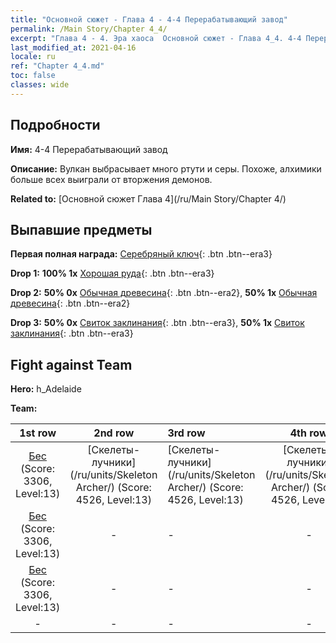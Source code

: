 ```yaml
---
title: "Основной сюжет - Глава 4 - 4-4 Перерабатывающий завод"
permalink: /Main Story/Chapter 4_4/
excerpt: "Глава 4 - 4. Эра хаоса  Основной сюжет - Глава 4_4. 4-4 Перерабатывающий завод"
last_modified_at: 2021-04-16
locale: ru
ref: "Chapter 4_4.md"
toc: false
classes: wide
---
```


## Подробности

 **Имя:** 4-4 Перерабатывающий завод

 **Описание:** Вулкан выбрасывает много ртути и серы. Похоже, алхимики больше всех выиграли от вторжения демонов.

 **Related to:** [Основной сюжет Глава 4](/ru/Main Story/Chapter 4/)

## Выпавшие предметы

 **Первая полная награда:** [Серебряный ключ](/ru/Items/con_693/){: .btn .btn--era3}

 **Drop 1:** **100% 1x** [Хорошая руда](/ru/Items/mat_12/){: .btn .btn--era3}

 **Drop 2:** **50% 0x** [Обычная древесина](/ru/Items/mat_7/){: .btn .btn--era2}, **50% 1x** [Обычная древесина](/ru/Items/mat_7/){: .btn .btn--era2}

 **Drop 3:** **50% 0x** [Свиток заклинания](/ru/Items/con_694/){: .btn .btn--era3}, **50% 1x** [Свиток заклинания](/ru/Items/con_694/){: .btn .btn--era3}


## Fight against Team
 **Hero:** h_Adelaide

 **Team:**


  | 1st row | 2nd row | 3rd row | 4th row |
  |:----:|:----:|:----|:----:|
  | [Бес](/ru/units/Imp/) (Score: 3306, Level:13)  | [Скелеты-лучники](/ru/units/Skeleton Archer/) (Score: 4526, Level:13)  | [Скелеты-лучники](/ru/units/Skeleton Archer/) (Score: 4526, Level:13)  | [Скелеты-лучники](/ru/units/Skeleton Archer/) (Score: 4526, Level:13)  |
  | [Бес](/ru/units/Imp/) (Score: 3306, Level:13)  | - | - | - |
  | [Бес](/ru/units/Imp/) (Score: 3306, Level:13)  | - | - | - |
  | - | - | - | - |



